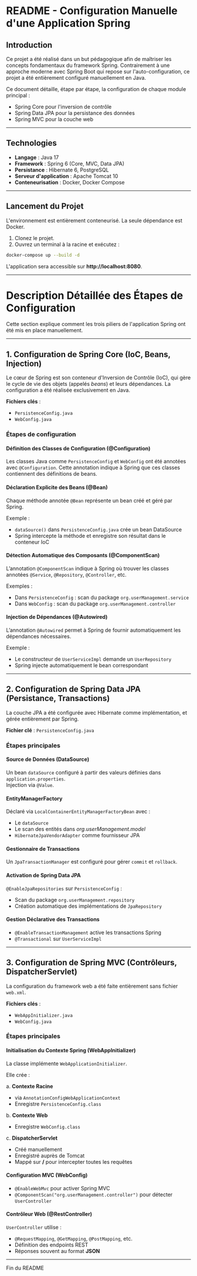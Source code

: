 # README - Configuration Manuelle d'une Application Spring

## Introduction
Ce projet a été réalisé dans un but pédagogique afin de maîtriser les concepts fondamentaux du framework Spring. Contrairement à une approche moderne avec Spring Boot qui repose sur l'auto-configuration, ce projet a été entièrement configuré manuellement en Java.

Ce document détaille, étape par étape, la configuration de chaque module principal :
- Spring Core pour l'inversion de contrôle
- Spring Data JPA pour la persistance des données
- Spring MVC pour la couche web

---

## Technologies
- **Langage** : Java 17
- **Framework** : Spring 6 (Core, MVC, Data JPA)
- **Persistance** : Hibernate 6, PostgreSQL
- **Serveur d'application** : Apache Tomcat 10
- **Conteneurisation** : Docker, Docker Compose

---

## Lancement du Projet
L'environnement est entièrement conteneurisé. La seule dépendance est Docker.

1. Clonez le projet.  
2. Ouvrez un terminal à la racine et exécutez :

```bash
docker-compose up --build -d
```

L'application sera accessible sur **http://localhost:8080**.

---

# Description Détaillée des Étapes de Configuration

Cette section explique comment les trois piliers de l'application Spring ont été mis en place manuellement.

---

## 1. Configuration de Spring Core (IoC, Beans, Injection)

Le cœur de Spring est son conteneur d'Inversion de Contrôle (IoC), qui gère le cycle de vie des objets (appelés *beans*) et leurs dépendances. La configuration a été réalisée exclusivement en Java.

**Fichiers clés** :
- `PersistenceConfig.java`
- `WebConfig.java`

### Étapes de configuration

#### Définition des Classes de Configuration (@Configuration)
Les classes Java comme `PersistenceConfig` et `WebConfig` ont été annotées avec `@Configuration`. Cette annotation indique à Spring que ces classes contiennent des définitions de beans.

#### Déclaration Explicite des Beans (@Bean)
Chaque méthode annotée `@Bean` représente un bean créé et géré par Spring.

Exemple :
- `dataSource()` dans `PersistenceConfig.java` crée un bean DataSource
- Spring intercepte la méthode et enregistre son résultat dans le conteneur IoC

#### Détection Automatique des Composants (@ComponentScan)
L’annotation `@ComponentScan` indique à Spring où trouver les classes annotées `@Service`, `@Repository`, `@Controller`, etc.

Exemples :
- Dans `PersistenceConfig` : scan du package `org.userManagement.service`
- Dans `WebConfig` : scan du package `org.userManagement.controller`

#### Injection de Dépendances (@Autowired)
L’annotation `@Autowired` permet à Spring de fournir automatiquement les dépendances nécessaires.

Exemple :
- Le constructeur de `UserServiceImpl` demande un `UserRepository`
- Spring injecte automatiquement le bean correspondant

---

## 2. Configuration de Spring Data JPA (Persistance, Transactions)

La couche JPA a été configurée avec Hibernate comme implémentation, et gérée entièrement par Spring.

**Fichier clé** : `PersistenceConfig.java`

### Étapes principales

#### Source de Données (DataSource)
Un bean `dataSource` configuré à partir des valeurs définies dans `application.properties`.  
Injection via `@Value`.

#### EntityManagerFactory
Déclaré via `LocalContainerEntityManagerFactoryBean` avec :
- Le `dataSource`
- Le scan des entités dans *org.userManagement.model*
- `HibernateJpaVendorAdapter` comme fournisseur JPA

#### Gestionnaire de Transactions
Un `JpaTransactionManager` est configuré pour gérer `commit` et `rollback`.

#### Activation de Spring Data JPA
`@EnableJpaRepositories` sur `PersistenceConfig` :
- Scan du package `org.userManagement.repository`
- Création automatique des implémentations de `JpaRepository`

#### Gestion Déclarative des Transactions
- `@EnableTransactionManagement` active les transactions Spring
- `@Transactional` sur `UserServiceImpl`

---

## 3. Configuration de Spring MVC (Contrôleurs, DispatcherServlet)

La configuration du framework web a été faite entièrement sans fichier `web.xml`.

**Fichiers clés** :
- `WebAppInitializer.java`
- `WebConfig.java`

### Étapes principales

#### Initialisation du Contexte Spring (WebAppInitializer)
La classe implémente `WebApplicationInitializer`.

Elle crée :

a. **Contexte Racine**
- via `AnnotationConfigWebApplicationContext`
- Enregistre `PersistenceConfig.class`

b. **Contexte Web**
- Enregistre `WebConfig.class`

c. **DispatcherServlet**
- Créé manuellement
- Enregistré auprès de Tomcat
- Mappé sur **/** pour intercepter toutes les requêtes

#### Configuration MVC (WebConfig)
- `@EnableWebMvc` pour activer Spring MVC
- `@ComponentScan("org.userManagement.controller")` pour détecter `UserController`

#### Contrôleur Web (@RestController)
`UserController` utilise :
- `@RequestMapping`, `@GetMapping`, `@PostMapping`, etc.
- Définition des endpoints REST
- Réponses souvent au format **JSON**

---

Fin du README
